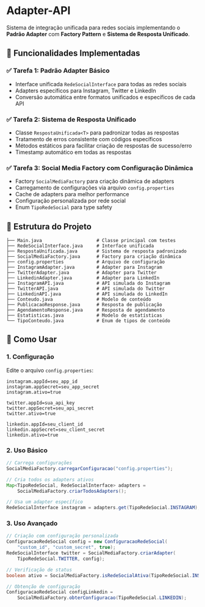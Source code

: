 # Adapter-API

Sistema de integração unificada para redes sociais implementando o **Padrão Adapter** com **Factory Pattern** e **Sistema de Resposta Unificado**.

## 🚀 Funcionalidades Implementadas

### ✅ Tarefa 1: Padrão Adapter Básico
- Interface unificada `RedeSocialInterface` para todas as redes sociais
- Adapters específicos para Instagram, Twitter e LinkedIn
- Conversão automática entre formatos unificados e específicos de cada API

### ✅ Tarefa 2: Sistema de Resposta Unificado
- Classe `RespostaUnificada<T>` para padronizar todas as respostas
- Tratamento de erros consistente com códigos específicos
- Métodos estáticos para facilitar criação de respostas de sucesso/erro
- Timestamp automático em todas as respostas

### ✅ Tarefa 3: Social Media Factory com Configuração Dinâmica
- Factory `SocialMediaFactory` para criação dinâmica de adapters
- Carregamento de configurações via arquivo `config.properties`
- Cache de adapters para melhor performance
- Configuração personalizada por rede social
- Enum `TipoRedeSocial` para type safety

## 📁 Estrutura do Projeto

```
├── Main.java                    # Classe principal com testes
├── RedeSocialInterface.java     # Interface unificada
├── RespostaUnificada.java       # Sistema de resposta padronizado
├── SocialMediaFactory.java      # Factory para criação dinâmica
├── config.properties            # Arquivo de configuração
├── InstagramAdapter.java        # Adapter para Instagram
├── TwitterAdapter.java          # Adapter para Twitter
├── LinkedinAdapter.java         # Adapter para LinkedIn
├── InstagramAPI.java            # API simulada do Instagram
├── TwitterAPI.java              # API simulada do Twitter
├── LinkedinAPI.java             # API simulada do LinkedIn
├── Conteudo.java                # Modelo de conteúdo
├── PublicacaoResponse.java      # Resposta de publicação
├── AgendamentoResponse.java     # Resposta de agendamento
├── Estatisticas.java            # Modelo de estatísticas
└── TipoConteudo.java            # Enum de tipos de conteúdo
```

## 🔧 Como Usar

### 1. Configuração
Edite o arquivo `config.properties`:
```properties
instagram.appId=seu_app_id
instagram.appSecret=seu_app_secret
instagram.ativo=true

twitter.appId=sua_api_key
twitter.appSecret=seu_api_secret
twitter.ativo=true

linkedin.appId=seu_client_id
linkedin.appSecret=seu_client_secret
linkedin.ativo=true
```

### 2. Uso Básico
```java
// Carrega configurações
SocialMediaFactory.carregarConfiguracao("config.properties");

// Cria todos os adapters ativos
Map<TipoRedeSocial, RedeSocialInterface> adapters = 
    SocialMediaFactory.criarTodosAdapters();

// Usa um adapter específico
RedeSocialInterface instagram = adapters.get(TipoRedeSocial.INSTAGRAM);
```

### 3. Uso Avançado
```java
// Criação com configuração personalizada
ConfiguracaoRedeSocial config = new ConfiguracaoRedeSocial(
    "custom_id", "custom_secret", true);
RedeSocialInterface twitter = SocialMediaFactory.criarAdapter(
    TipoRedeSocial.TWITTER, config);

// Verificação de status
boolean ativo = SocialMediaFactory.isRedeSocialAtiva(TipoRedeSocial.INSTAGRAM);

// Obtenção de configuração
ConfiguracaoRedeSocial configLinkedin = 
    SocialMediaFactory.obterConfiguracao(TipoRedeSocial.LINKEDIN);
```